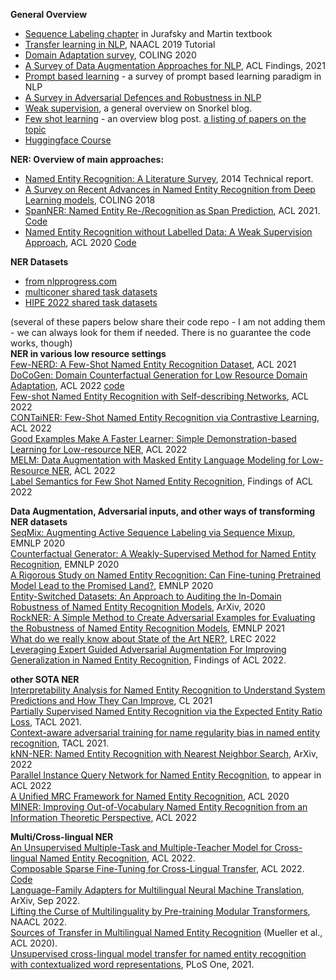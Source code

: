 **General Overview**
-  [Sequence Labeling chapter](https://web.stanford.edu/~jurafsky/slp3/8.pdf) in Jurafsky and Martin textbook  
- [Transfer learning in NLP](https://aclanthology.org/N19-5004/), NAACL 2019 Tutorial  
- [Domain Adaptation survey](https://aclanthology.org/2020.coling-main.603.pdf), COLING 2020  
- [A Survey of Data Augmentation Approaches for NLP](https://aclanthology.org/2021.findings-acl.84.pdf), ACL Findings, 2021  
- [Prompt based learning](https://arxiv.org/abs/2107.13586) - a survey of prompt based learning paradigm in NLP  
- [A Survey in Adversarial Defences and Robustness in NLP](https://arxiv.org/abs/2203.06414)  
- [Weak supervision](https://www.snorkel.org/blog/weak-supervision), a general overview on Snorkel blog.   
- [Few shot learning](https://analyticsindiamag.com/an-introductory-guide-to-few-shot-learning-for-beginners/) - an overview blog post. [a listing of papers on the topic](https://github.com/zhjohnchan/awesome-few-shot-learning-in-nlp#survey)
- [Huggingface Course](https://huggingface.co/course/chapter1/1)  

**NER: Overview of main approaches:**    
- [Named Entity Recognition: A Literature Survey](https://www.cfilt.iitb.ac.in/resources/surveys/rahul-ner-survey.pdf), 2014 Technical report.   
- [A Survey on Recent Advances in Named Entity Recognition from Deep Learning models](https://arxiv.org/pdf/1910.11470.pdf), COLING 2018  
- [SpanNER: Named Entity Re-/Recognition as Span Prediction](https://aclanthology.org/2021.acl-long.558/), ACL 2021. [Code](https://github.com/neulab/SpanNER)  
- [Named Entity Recognition without Labelled Data: A Weak Supervision Approach](https://aclanthology.org/2020.acl-main.139/), ACL 2020  [Code](https://github.com/NorskRegnesentral/skweak)   

**NER Datasets**
- [from nlpprogress.com](http://nlpprogress.com/english/named_entity_recognition.html)  
- [multiconer shared task datasets](https://multiconer.github.io/)
- [HIPE 2022 shared task datasets](https://github.com/hipe-eval/HIPE-2022-data)

(several of these papers below share their code repo - I am not adding them - we can always look for them if needed. There is no guarantee the code works, though)  
**NER in various low resource settings**  
[Few-NERD: A Few-Shot Named Entity Recognition Dataset](https://arxiv.org/abs/2105.07464), ACL 2021    
[DoCoGen: Domain Counterfactual Generation for Low Resource Domain Adaptation](https://arxiv.org/abs/2202.12350), ACL 2022
[code](https://github.com/nitaytech/DoCoGen)     
[Few-shot Named Entity Recognition with Self-describing Networks](https://arxiv.org/abs/2203.12252), ACL 2022   
[CONTaiNER: Few-Shot Named Entity Recognition via Contrastive Learning](https://arxiv.org/abs/2109.07589), ACL 2022  
[Good Examples Make A Faster Learner: Simple Demonstration-based Learning for Low-resource NER](https://arxiv.org/abs/2110.08454), ACL 2022  
[MELM: Data Augmentation with Masked Entity Language Modeling for Low-Resource NER](https://arxiv.org/abs/2108.13655), ACL 2022    
[Label Semantics for Few Shot Named Entity Recognition](https://arxiv.org/abs/2203.08985), Findings of ACL 2022

**Data Augmentation, Adversarial inputs, and other ways of transforming NER datasets**  
[SeqMix: Augmenting Active Sequence Labeling via Sequence Mixup](https://rongzhizhang.org/pdf/emnlp20_SeqMix.pdf), EMNLP 2020    
[Counterfactual Generator: A Weakly-Supervised Method for Named Entity Recognition](https://aclanthology.org/2020.emnlp-main.590/), EMNLP 2020    
[A Rigorous Study on Named Entity Recognition: Can Fine-tuning Pretrained Model Lead to the Promised Land?](https://aclanthology.org/2020.emnlp-main.592.pdf), EMNLP 2020  
[Entity-Switched Datasets: An Approach to Auditing the In-Domain Robustness of Named Entity Recognition Models](https://arxiv.org/abs/2004.04123), ArXiv, 2020  
[RockNER: A Simple Method to Create Adversarial Examples for Evaluating the Robustness of Named Entity Recognition Models](https://aclanthology.org/2021.emnlp-main.302/), EMNLP 2021      
[What do we really know about State of the Art NER?](), LREC 2022    
[Leveraging Expert Guided Adversarial Augmentation For Improving Generalization in Named Entity Recognition](https://arxiv.org/abs/2203.10693), Findings of ACL 2022.  

**other SOTA NER**  
[Interpretability Analysis for Named Entity Recognition to Understand System Predictions and How They Can Improve](https://aclanthology.org/2021.cl-1.5/), CL 2021   
[Partially Supervised Named Entity Recognition via the Expected Entity Ratio Loss](https://transacl.org/ojs/index.php/tacl/article/view/2981), TACL 2021.   
[Context-aware adversarial training for name regularity bias in named entity recognition](https://aclanthology.org/2021.tacl-1.36/), TACL 2021.  
[kNN-NER: Named Entity Recognition with Nearest Neighbor Search](https://arxiv.org/abs/2203.17103), ArXiv, 2022  
[Parallel Instance Query Network for Named Entity Recognition](https://arxiv.org/abs/2203.10545), to appear in ACL 2022  
[A Unified MRC Framework for Named Entity Recognition](https://aclanthology.org/2020.acl-main.519.pdf), ACL 2020  
[MINER: Improving Out-of-Vocabulary Named Entity Recognition from an Information Theoretic Perspective](https://arxiv.org/abs/2204.04391), ACL 2022   

**Multi/Cross-lingual NER**    
[An Unsupervised Multiple-Task and Multiple-Teacher Model for Cross-lingual Named Entity Recognition](), ACL 2022.  
[Composable Sparse Fine-Tuning for Cross-Lingual Transfer](https://arxiv.org/abs/2110.07560), ACL 2022. [Code](https://github.com/cambridgeltl/composable-sft)    
[Language-Family Adapters for Multilingual Neural Machine Translation](https://arxiv.org/abs/2209.15236), ArXiv, Sep 2022.  
[Lifting the Curse of Multilinguality by Pre-training Modular Transformers](https://aclanthology.org/2022.naacl-main.255.pdf), NAACL 2022.  
[Sources of Transfer in Multilingual Named Entity Recognition](https://aclanthology.org/2020.acl-main.720) (Mueller et al., ACL 2020).  
[Unsupervised cross-lingual model transfer for named entity recognition with contextualized word representations](https://journals.plos.org/plosone/article?id=10.1371/journal.pone.0257230), PLoS One, 2021.

